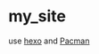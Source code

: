 # my_site
use [hexo](http://hexo.io/) and [Pacman](http://yangjian.me/workspace/introducing-pacman-theme/)
